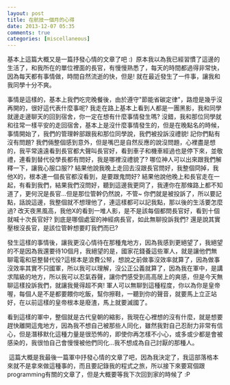 ```yaml
---
layout: post
title: 在航技一個月的心得
date: 2013-12-07 05:35
comments: true
categories: [miscellaneous]
---
```



基本上這篇大概又是一篇抒發心情的文章了吧 :)  原本我以為我已經習慣了這邊的生活了，和我所在的單位裡面的長官，有慢慢熟悉了，每天的時間都過得非常快，因為每天都有事情做，時間自然流逝的快，但是! 就在最近發生了一件事，讓我和我同學十分不爽。  
  
事情是這樣的，基本上我們吃完晚餐後，由於遵守"節能省碳定律"，路燈是幾乎沒再開的，很好這代表什麼事呢? 我走在路上基本上看到人都是一團黑影，我和同學就邊走邊聊天的回到宿舍，你一定在想有什麼事情發生嗎? 沒錯，我和那位同學就和往常一樣平安的走回宿舍，基本上是沒什麼事情發生的，但是在晚點名的時候，事情開始了，我們的管理幹部跟我和那位同學說，我們被投訴沒禮貌! 記你們點有沒有問題? 我們倆整個感到意外，但是嘴巴是自然反應的說沒問題，心裡盡是想的，我平常遠遠看到長官都大聲叫長官好，看到車子和機車經過也是停下來，並敬禮，連看到替代役學長都有問好，我是哪裡沒禮貌了? 哪位神人可以出來跟我們解釋一下，讓我心服口服?? 結果他說我晚上走回去沒跟長官問好，我整個冏掉，我他X的，根本連一個長官都沒看到，是要跟鬼問好? 結果他說他晚上和長官走在一起，有看到我們，結果我們沒問好，聽到這邊我更冏了，我連你在那條路上都不知道了，更何況是長官...但是那位管幹仍然說，不管~ 你們就是被投訴了，所以要記點，話說這邊，我整個就不想理他了，連這樣都可以記我點，那以後的生活要怎麼過? 改天夜黑風高，我他X的看到一堆人影，是不是該每個都問長官好，看到十個就喊十次長官好? 到底是哪個處室的神經病長官，如此無聊投訴我們? 還是說其實壓根沒長官，是該位管幹想要盯我們而已?  
  
發生這樣的事情後，讓我更沒心情待在那種鬼地方，因為我感到更絕望了，我絕望的不是因為我還要待10個月，我絕望的是，國家花錢養這些軍人，就是讓他們無聊電電和惡整替代役?這根本是浪費公帑，想說之前做事沒效率就算了，因為做事沒效率其實不只國軍，所以我可以理解，沒公正公義就算了，因為我在軍中，是講求階級的地方，所以我可以忍氣吞聲，讓你們感受到高高居上的爽感，但是今天無聊這樣投訴我們，就讓我覺得超不爽! 軍人可以無聊到這種程度，你以為你是皇帝喔，每個人是不是都要餵你吃飯，幫你擦鞋，一聽到你的聲音，就要馬上立正站好，在以前這樣的皇帝根本是廢渣，馬上就要滅國了。  
  
看到這樣的軍中，整個就是古代皇朝的縮影，我現在心裡想的沒有什麼，就是想要趕快離開這鬼地方，因為我不想自己被那些人同化，雖然我對自己忍耐力非常有信心，但是潛移默化這種力量是很恐怖的，即使你再怎樣不小心，或多或少都是會被感染的，我很怕自己會慢慢被他們同化...我不想成為自己討厭的那種人。  
  
 這篇大概是我最後一篇軍中抒發心情的文章了吧，因為我決定了，我這部落格本來就不是拿來做這種事的，而且要記錄我的程式之旅，所以接下來要寫個跟programming有關的文章了，但是大概要等我下次回到家的時候了 :P 



